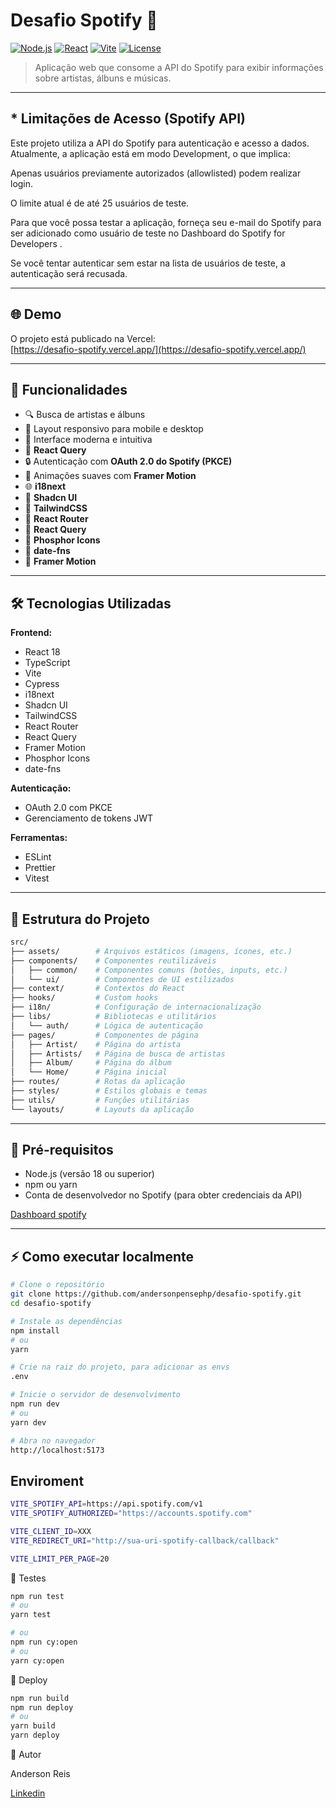 # Desafio Spotify 🎵

[![Node.js](https://img.shields.io/badge/Node.js-18+-green?logo=node.js)](https://nodejs.org/)
[![React](https://img.shields.io/badge/React-18-blue?logo=react)](https://reactjs.org/)
[![Vite](https://img.shields.io/badge/Vite-4-yellow?logo=vite)](https://vitejs.dev/)
[![License](https://img.shields.io/badge/License-MIT-blue)](LICENSE)

> Aplicação web que consome a API do Spotify para exibir informações sobre artistas, álbuns e músicas.

---
## * Limitações de Acesso (Spotify API)

Este projeto utiliza a API do Spotify
 para autenticação e acesso a dados. Atualmente, a aplicação está em modo Development, o que implica:

Apenas usuários previamente autorizados (allowlisted) podem realizar login.

O limite atual é de até 25 usuários de teste.

Para que você possa testar a aplicação, forneça seu e-mail do Spotify para ser adicionado como usuário de teste no Dashboard do Spotify for Developers
.

Se você tentar autenticar sem estar na lista de usuários de teste, a autenticação será recusada.

---

## 🌐 Demo

O projeto está publicado na Vercel:  
[https://desafio-spotify.vercel.app/](https://desafio-spotify.vercel.app/)

---

## 🚀 Funcionalidades

- 🔍 Busca de artistas e álbuns  
- 📱 Layout responsivo para mobile e desktop  
- 🎨 Interface moderna e intuitiva  
- 🔄 **React Query**  
- 🔒 Autenticação com **OAuth 2.0 do Spotify (PKCE)**  
- 🎨 Animações suaves com **Framer Motion**  
- 🌐 **i18next**  
- 🎨 **Shadcn UI**  
- 🎨 **TailwindCSS**  
- 🎨 **React Router**  
- 🎨 **React Query**  
- 🎨 **Phosphor Icons**  
- 🎨 **date-fns**  
- 🎨 **Framer Motion**  

---

## 🛠️ Tecnologias Utilizadas

**Frontend:**

- React 18  
- TypeScript  
- Vite  
- Cypress  
- i18next  
- Shadcn UI  
- TailwindCSS  
- React Router  
- React Query  
- Framer Motion  
- Phosphor Icons  
- date-fns  

**Autenticação:**

- OAuth 2.0 com PKCE  
- Gerenciamento de tokens JWT  

**Ferramentas:**

- ESLint  
- Prettier  
- Vitest 

---
## 📂 Estrutura do Projeto


```bash
src/
├── assets/        # Arquivos estáticos (imagens, ícones, etc.)
├── components/    # Componentes reutilizáveis
│   ├── common/    # Componentes comuns (botões, inputs, etc.)
│   └── ui/        # Componentes de UI estilizados
├── context/       # Contextos do React
├── hooks/         # Custom hooks
├── i18n/          # Configuração de internacionalização
├── libs/          # Bibliotecas e utilitários
│   └── auth/      # Lógica de autenticação
├── pages/         # Componentes de página
│   ├── Artist/    # Página do artista
│   ├── Artists/   # Página de busca de artistas
│   ├── Album/     # Página do álbum
│   └── Home/      # Página inicial
├── routes/        # Rotas da aplicação
├── styles/        # Estilos globais e temas
├── utils/         # Funções utilitárias
└── layouts/       # Layouts da aplicação
```

---

## 🔧 Pré-requisitos

- Node.js (versão 18 ou superior)  
- npm ou yarn  
- Conta de desenvolvedor no Spotify (para obter credenciais da API)

[Dashboard spotify](https://developer.spotify.com/dashboard)

---

## ⚡ Como executar localmente

```bash
# Clone o repositório
git clone https://github.com/andersonpensephp/desafio-spotify.git
cd desafio-spotify

# Instale as dependências
npm install
# ou
yarn

# Crie na raiz do projeto, para adicionar as envs
.env

# Inicie o servidor de desenvolvimento
npm run dev
# ou
yarn dev

# Abra no navegador
http://localhost:5173

```

## Enviroment
```bash
VITE_SPOTIFY_API=https://api.spotify.com/v1
VITE_SPOTIFY_AUTHORIZED="https://accounts.spotify.com"

VITE_CLIENT_ID=XXX
VITE_REDIRECT_URI="http://sua-uri-spotify-callback/callback"

VITE_LIMIT_PER_PAGE=20

```

🧪 Testes

```bash
npm run test
# ou
yarn test

# ou
npm run cy:open
# ou
yarn cy:open
```
🚀 Deploy

```bash
npm run build
npm run deploy
# ou
yarn build
yarn deploy
```

👤 Autor

Anderson Reis

[Linkedin](https://www.linkedin.com/in/andersonfront/)
